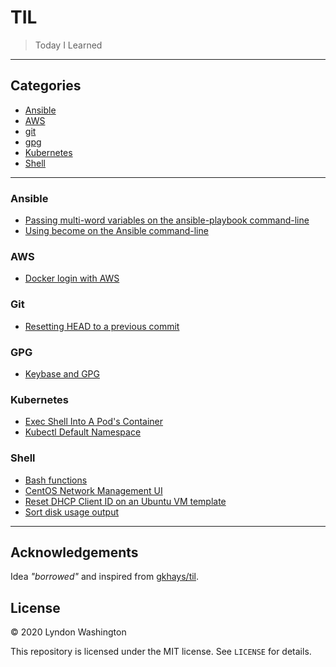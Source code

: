 # TIL

> Today I Learned

---

## Categories

* [Ansible](#ansible)
* [AWS](#aws)
* [git](#git)
* [gpg](#gpg)
* [Kubernetes](#Kubernetes)
* [Shell](#shell)

---

### Ansible

* [Passing multi-word variables on the ansible-playbook command-line](ansible/multi-word-vars-via-cl.md)
* [Using become on the Ansible command-line](ansible/become-cl.md)

### AWS

* [Docker login with AWS](aws/docker-login.md)

### Git

* [Resetting HEAD to a previous commit](git/reset-head.md)

### GPG

* [Keybase and GPG](gpg/keybase-gpg.md)

### Kubernetes

* [Exec Shell Into A Pod's Container](k8s/pod-exec-shell.md)
* [Kubectl Default Namespace](k8s/kubectl-def-ns.md)

### Shell

* [Bash functions](shell/bash-functions.md)
* [CentOS Network Management UI](shell/centos-network-mgmt-ui.md)
* [Reset DHCP Client ID on an Ubuntu VM template](shell/ubuntu-reset-dhcp-client-id.md)
* [Sort disk usage output](shell/sort-du.md)

---

## Acknowledgements

Idea _"borrowed"_ and inspired from [gkhays/til](https://github.com/gkhays/til).

## License

&copy; 2020 Lyndon Washington

This repository is licensed under the MIT license. See `LICENSE` for details.
